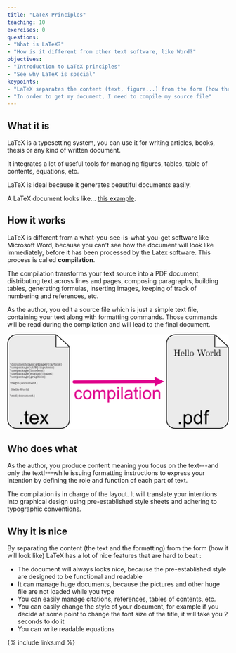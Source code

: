 ```yaml
---
title: "LaTeX Principles"
teaching: 10
exercises: 0
questions:
- "What is LaTeX?"
- "How is it different from other text software, like Word?"
objectives:
- "Introduction to LaTeX principles"
- "See why LaTeX is special"
keypoints:
- "LaTeX separates the content (text, figure...) from the form (how the document will look like)"
- "In order to get my document, I need to compile my source file"
---
```


## What it is

LaTeX is a typesetting system, you can use it for writing articles, books, thesis or any kind of written document.

It integrates a lot of useful tools for managing figures, tables, table of contents, equations, etc.

LaTeX is ideal because it generates beautiful documents easily.

A LaTeX document looks like... [this example](../latex/pdf/latexprinciples.pdf). 

## How it works

LaTeX is different from a what-you-see-is-what-you-get software like Microsoft Word, because you can't see how the document will look like immediately, before it has been processed by the Latex software. This process is called **compilation**.

The compilation transforms your text source into a PDF document, distributing text across lines and pages, composing paragraphs, building tables, generating formulas, inserting images, keeping of track of numbering and references, etc.

As the author, you edit a source file which is just a simple text file, containing your text along with formatting commands. Those commands will be read during the compilation and will lead to the final document.

![compilation principle](../fig/compilation.png)

## Who does what

As the author, you produce content meaning you focus on the text---and only the text!---while issuing formatting instructions to express your intention by defining the role and function of each part of text.

The compilation is in charge of the layout. It will translate your intentions into graphical design using pre-established style sheets and adhering to typographic conventions.

## Why it is nice
By separating the content (the text and the formatting) from the form (how it will look like) LaTeX has a lot of nice features that are hard to beat :

* The document will always looks nice, because the pre-established style are designed to be functional and readable
* It can manage huge documents, because the pictures and other huge file are not loaded while you type
* You can easily manage citations, references, tables of contents, etc.
* You can easily change the style of your document, for example if you decide at some point to change the font size of the title, it will take you 2 seconds to do it
* You can write readable equations

{% include links.md %}
